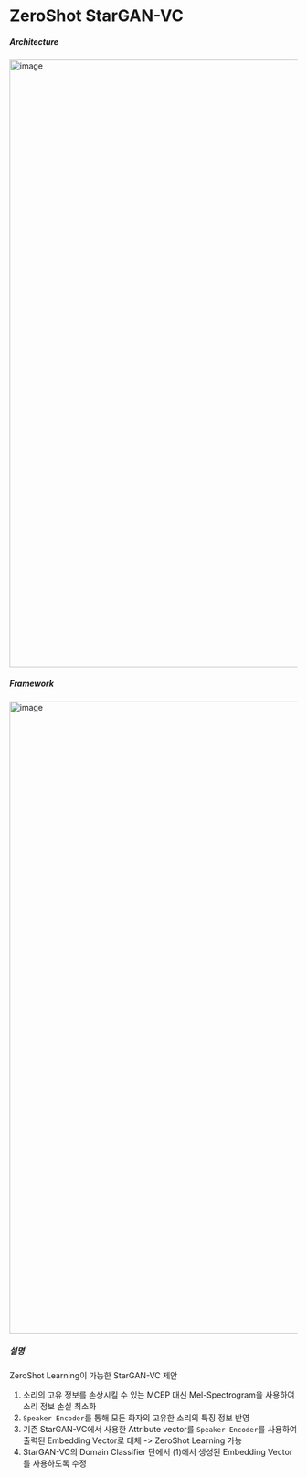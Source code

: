 # ZeroShot StarGAN-VC

##### Architecture
<img width="1064" alt="image" src="https://user-images.githubusercontent.com/87609200/215251458-c700db9a-3940-4da7-ad16-48a6295b754a.png">

##### Framework
<img width="1107" alt="image" src="https://user-images.githubusercontent.com/87609200/215251516-a4282223-ed7e-4b12-880b-533e8323df8d.png">

##### 설명
ZeroShot Learning이 가능한 StarGAN-VC 제안
1. 소리의 고유 정보를 손상시킬 수 있는 MCEP 대신 Mel-Spectrogram을 사용하여 소리 정보 손실 최소화
2. `Speaker Encoder`를 통해 모든 화자의 고유한 소리의 특징 정보 반영
3. 기존 StarGAN-VC에서 사용한 Attribute vector를 `Speaker Encoder`를 사용하여 출력된 Embedding Vector로 대체 -> ZeroShot Learning 가능
4. StarGAN-VC의 Domain Classifier 단에서 (1)에서 생성된 Embedding Vector를 사용하도록 수정
